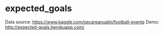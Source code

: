 # expected_goals

Data source: https://www.kaggle.com/secareanualin/football-events
Demo: http://expected-goals.herokuapp.com/

